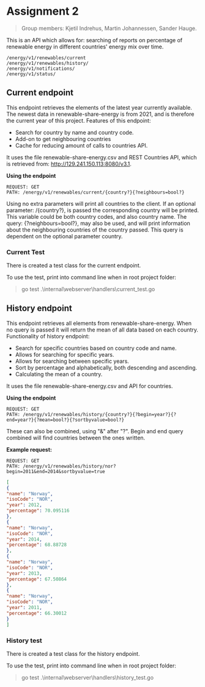 # Assignment 2 #

> Group members: Kjetil Indrehus, Martin Johannessen, Sander Hauge.

This is an API which allows for: searching of reports on percentage of renewable energy in different countries' energy mix over time.
```
/energy/v1/renewables/current 
/energy/v1/renewables/history/
/energy/v1/notifications/ 
/energy/v1/status/
```

## Current endpoint ##

This endpoint retrieves the elements of the latest year currently available. The newest data in renewable-share-energy
is from 2021, and is therefore the current year of this project. Features of this endpoint:
* Search for country by name and country code.
* Add-on to get neighbouring countries
* Cache for reducing amount of calls to countries API.

It uses the file renewable-share-energy.csv and REST Countries API, which is retrieved from: http://129.241.150.113:8080/v3.1. 

**Using the endpoint**
```
REQUEST: GET
PATH: /energy/v1/renewables/current/{country?}{?neighbours=bool?}
```

Using no extra parameters will print all countries to the client.
If an optional parameter: /{country?}, is passed the corresponding country will be printed. This variable could be both
country codes, and also country name.
The query: {?neighbours=bool?}, may also be used, and will print information about the neighbouring countries of the
country passed. This query is dependent on the optional parameter country.

### Current Test ###

There is created a test class for the current endpoint.

To use the test, print into command line when in root project folder:
> go test .\internal\webserver\handlers\current_test.go


## History endpoint ##

This endpoint retrieves all elements from renewable-share-energy. When no query is passed it will return the mean of all
data based on each country. Functionality of history endpoint:
* Search for specific countries based on country code and name. 
* Allows for searching for specific years.
* Allows for searching between specific years.
* Sort by percentage and alphabetically, both descending and ascending. 
* Calculating the mean of a country.

It uses the file renewable-share-energy.csv and API for countries.

**Using the endpoint**
```
REQUEST: GET
PATH: /energy/v1/renewables/history/{country?}{?begin=year?}{?end=year?}{?mean=bool?}{?sortbyvalue=bool?}
```
These can also be combined, using "&" after "?". Begin and end query combined will find countries between the ones written.

**Example request:**
```
REQUEST: GET
PATH: /energy/v1/renewables/history/nor?begin=2011&end=2014&sortbyvalue=true
```

```json
[
{
"name": "Norway",
"isoCode": "NOR",
"year": 2012,
"percentage": 70.095116
},
{
"name": "Norway",
"isoCode": "NOR",
"year": 2014,
"percentage": 68.88728
},
{
"name": "Norway",
"isoCode": "NOR",
"year": 2013,
"percentage": 67.50864
},
{
"name": "Norway",
"isoCode": "NOR",
"year": 2011,
"percentage": 66.30012
}
]
```

### History test ###

There is created a test class for the history endpoint.

To use the test, print into command line when in root project folder:
> go test .\internal\webserver\handlers\history_test.go